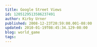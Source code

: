 ```yaml
---
title: Google Street Views
id: 1205129513586237491
author: Kirby Urner
published: 2008-12-23T20:59:00.001-08:00
updated: 2010-01-19T08:45:34.129-08:00
blog: world_game
tags: 
---
```


